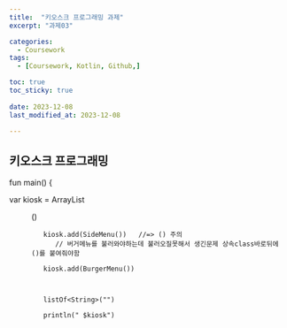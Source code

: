 ```yaml
---
title:  "키오스크 프로그래밍 과제" 
excerpt: "과제03"

categories:
  - Coursework
tags:
  - [Coursework, Kotlin, Github,]

toc: true
toc_sticky: true
 
date: 2023-12-08
last_modified_at: 2023-12-08

---
```



## 키오스크 프로그래밍

fun main() {

   var kiosk = ArrayList<Menu>()

       kiosk.add(SideMenu())   //=> () 주의
          // 버거메뉴를 불러와야하는데 불러오질못해서 생긴문제 상속class바로뒤에 ()를 붙여줘야함

       kiosk.add(BurgerMenu())



       listOf<String>("")

       println(" $kiosk")
